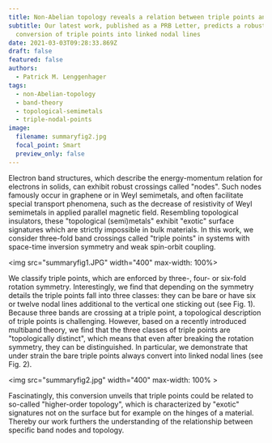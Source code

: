 ```yaml
---
title: Non-Abelian topology reveals a relation between triple points and nodal links
subtitle: Our latest work, published as a PRB Letter, predicts a robust
  conversion of triple points into linked nodal lines
date: 2021-03-03T09:28:33.869Z
draft: false
featured: false
authors:
  - Patrick M. Lenggenhager
tags:
  - non-Abelian-topology
  - band-theory
  - topological-semimetals
  - triple-nodal-points
image:
  filename: summaryfig2.jpg
  focal_point: Smart
  preview_only: false
---
```

Electron band structures, which describe the energy-momentum relation for electrons in solids, can exhibit robust crossings called "nodes". Such nodes famously occur in graphene or in Weyl semimetals, and often facilitate special transport phenomena, such as the decrease of resistivity of Weyl semimetals in applied parallel magnetic field. Resembling topological insulators, these "topological (semi)metals" exhibit "exotic" surface signatures which are strictly impossible in bulk materials. In this work, we consider three-fold band crossings called "triple points" in systems with space-time inversion symmetry and weak spin-orbit coupling. 

<img src="summaryfig1.JPG" width="400" max-width: 100%>

We classify triple points, which are enforced by three-, four- or six-fold rotation symmetry. Interestingly, we find that depending on the symmetry details the triple points fall into three classes: they can be bare or have six or twelve nodal lines additional to the vertical one sticking out (see Fig. 1). Because three bands are crossing at a triple point, a topological description of triple points is challenging. However, based on a recently introduced multiband theory, we find that the three classes of triple points are "topologically distinct", which means that even after breaking the rotation symmetry, they can be distinguished. In particular, we demonstrate that under strain the bare triple points always convert into linked nodal lines (see Fig. 2). 

<img src="summaryfig2.jpg" width="400" max-width: 100% >

Fascinatingly, this conversion unveils that triple points could be related to so-called "higher-order topology", which is characterized by "exotic" signatures not on the surface but for example on the hinges of a material. Thereby our work furthers the understanding of the relationship between specific band nodes and topology.
